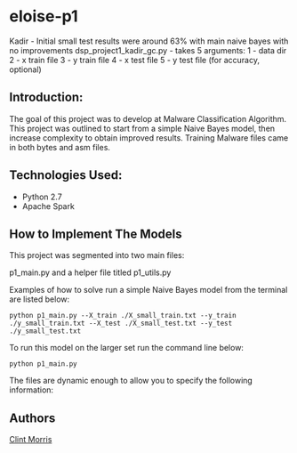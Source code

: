 # eloise-p1

Kadir - Initial small test results were around 63% with main naive bayes with no improvements
dsp_project1_kadir_gc.py - takes 5 arguments:
1 - data dir
2 - x train file
3 - y train file
4 - x test file
5 - y test file (for accuracy, optional)

Introduction:
-----------------
The goal of this project was to develop at Malware Classification Algorithm.
This project was outlined to start from a simple Naive Bayes model, then increase complexity to obtain improved results.
Training Malware files came in both bytes and asm files.


Technologies Used:
-----------------
- Python 2.7
- Apache Spark

How to Implement The Models
------------------

This project was segmented into two main files:

p1_main.py and a helper file titled p1_utils.py


Examples of how to solve run a simple Naive Bayes model from the terminal are listed below:

```
python p1_main.py --X_train ./X_small_train.txt --y_train ./y_small_train.txt --X_test ./X_small_test.txt --y_test ./y_small_test.txt

```

To run this model on the larger set run the command line below: 

```
python p1_main.py

```




The files are dynamic enough to allow you to specify the following information:


Authors
--------------

  [Clint Morris](https://github.com/clint-kristopher-morris)
